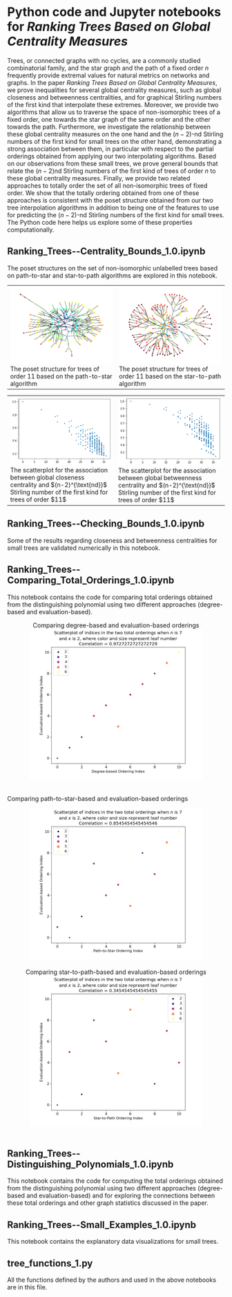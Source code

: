 # Python code and Jupyter notebooks for *Ranking Trees Based on Global Centrality Measures*

Trees, or connected graphs with no cycles, are a commonly studied combinatorial family, and the star 
graph and the path of a fixed order $n$ frequently provide extremal values for 
natural metrics on networks and graphs. In the paper *Ranking Trees Based on Global Centrality Measures*, 
we prove inequalities for several global centrality measures, such as global closeness and betweenness centralities, 
and for graphical Stirling numbers of the first kind that interpolate these extremes. 
Moreover, we provide two algorithms that allow us to traverse the space of non-isomorphic 
trees of a fixed order, one towards the star graph of the same order and the other towards the path. 
Furthermore, we investigate the relationship between these global centrality measures on the one hand
and the $(n-2)$-nd Stirling numbers of the first kind for small trees on the other hand, demonstrating a strong association between them, in particular with respect 
to the partial orderings obtained from applying our two interpolating algorithms. Based on our observations from these small trees, 
we prove general bounds that relate the $(n-2)$nd Stirling numbers of the first kind of trees of order $n$ to these global centrality measures. Finally, we provide two related approaches to totally order the set of all non-isomorphic trees of fixed order. We show that the totally ordering
obtained from one of these approaches is consistent with the poset structure obtained from our two 
tree interpolation algorithms in addition to being one of the features to use for predicting the $(n-2)$-nd Stirling numbers of the first kind for small trees.
The Python code here helps us explore some of these properties computationally.
 

## **Ranking\_Trees--Centrality\_Bounds\_1.0.ipynb** 

The poset structures on the set of non-isomorphic unlabelled trees based on path-to-star and star-to-path algorithms are explored in this notebook. 

<center>
  <table>
    <tr>
      <td><img src = 'https://github.com/drdeford/Ranking_Trees/blob/main/Figures/path_to_star_11.png' width = '400'>
      <br>The poset structure for trees of order 11 based on the path-to-star algorithm
      </td>
      <td><img src = 'https://github.com/drdeford/Ranking_Trees/blob/main/Figures/star_to_path_11.png' width = '400'>
      <br>The poset structure for trees of order 11 based on the star-to-path algorithm
      </td>
    </tr>
  </table>
</center>
<center>
  <table>
    <tr>
      <td><img src = 'https://github.com/drdeford/Ranking_Trees/blob/main/Figures/trees_clo_11.png' width = '400'>
      <br>The scatterplot for the association between global closeness centrality and $(n-2)^{\text{nd}}$ Stirling number of the first kind for trees of order $11$
      </td>
      <td><img src = 'https://github.com/drdeford/Ranking_Trees/blob/main/Figures/trees_bet_11.png' width = '400'>
      <br>The scatterplot for the association between global betweenness centrality and $(n-2)^{\text{nd}}$ Stirling number of the first kind for trees of order $11$
      </td>
    </tr>
  </table>
</center>

## **Ranking\_Trees--Checking\_Bounds\_1.0.ipynb**

Some of the results regarding closeness and betweenness centralities for small trees are validated numerically in this notebook. 

## **Ranking\_Trees--Comparing\_Total\_Orderings\_1.0.ipynb**

This notebook contains the code for comparing total orderings obtained from the distinguishing polynomial using two different approaches (degree-based and evaluation-based).

<center>Comparing degree-based and evaluation-based orderings</center>
<center><img src = 'https://github.com/drdeford/Ranking_Trees/blob/main/Figures/ranking_total.gif' width = '400'></center>
<br>

<centre>Comparing path-to-star-based and evaluation-based orderings<br></center>
<center><img src = 'https://github.com/drdeford/Ranking_Trees/blob/main/Figures/ranking_path_to_star.gif' width = '400'></center>
<br>

<center>Comparing star-to-path-based and evaluation-based orderings</center>
<center><img src = 'https://github.com/drdeford/Ranking_Trees/blob/main/Figures/ranking_star_to_path.gif' width = '400'></center>
<br>

## **Ranking\_Trees--Distinguishing\_Polynomials\_1.0.ipynb**

This notebook contains the code for computing the total orderings obtained from the distinguishing polynomial using two different approaches (degree-based and evaluation-based) and for exploring the connections between these total orderings and other graph statistics discussed in the paper.

## **Ranking\_Trees--Small\_Examples\_1.0.ipynb**

This notebook contains the explanatory data visualizations for small trees.

## **tree\_functions_1.py** 

All the functions defined by the authors and used in the above notebooks are in this file.  
